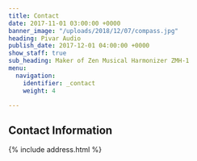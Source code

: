 ```yaml
---
title: Contact
date: 2017-11-01 03:00:00 +0000
banner_image: "/uploads/2018/12/07/compass.jpg"
heading: Pivar Audio
publish_date: 2017-12-01 04:00:00 +0000
show_staff: true
sub_heading: Maker of Zen Musical Harmonizer ZMH-1
menu:
  navigation:
    identifier: _contact
    weight: 4

---
```

## Contact Information

{% include address.html %}